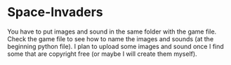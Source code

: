 # Space-Invaders
You have to put images and sound in the same folder with the game file.
Check the game file to see how to name the images and sounds (at the beginning python file).
I plan to upload some images and sound once I find some that are copyright free (or maybe I will create them myself).
